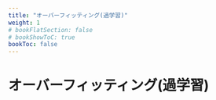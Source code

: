 ```yaml
---
title: "オーバーフィッティング(過学習)"
weight: 1
# bookFlatSection: false
# bookShowToC: true
bookToc: false
---
```


# オーバーフィッティング(過学習)

